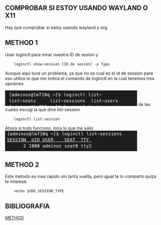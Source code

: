 COMPROBAR SI ESTOY USANDO WAYLAND O X11
------------------------------------------------
Hay que comprobar si estoy usando wayland y org


## METHOD 1
Usar loginctl para mirar nuestra ID de sesion y:

```shell
    loginctl show-session [ID de sesión] -p Type
```
Aunque aqui tuve un problema, ya que no se cual es el id de session para eso utilice lo que me indica el comando de loginctl en la cual tenemos tres opciones

![Alt text](images/loginctl-options.png)
de las cuales escogi la que dice list-session 

```shell
    loginctl list-session
```
Ahora si  todo funciono, mira lo que me salio
![Alt text](images/list-session.png)

## METHOD 2
Este metodo es mas rapido sin tanta vuelta, pero igual te lo comparto quiza te interese.

```shell
    >echo $XDG_SESSION_TYPE
```


BIBLIOGRAFIA
---------------------------------------------------------------------------------------
[METHOD](https://notfrom.wordpress.com/2017/04/08/comprobar-si-estamos-usando-xorg-o-wayland/)